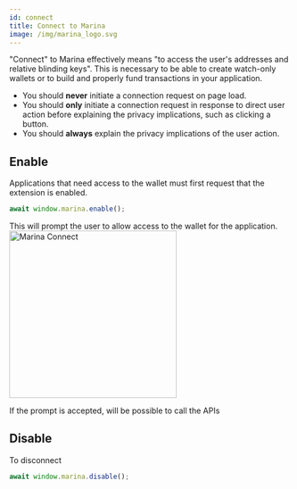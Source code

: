 ```yaml
---
id: connect
title: Connect to Marina
image: /img/marina_logo.svg
---
```


"Connect" to Marina effectively means "to access the user's addresses and relative blinding keys". This is necessary to be able to create watch-only wallets or to build and properly fund transactions in your application.

* You should **never** initiate a connection request on page load.
* You should **only** initiate a connection request in response to direct user action before explaining the privacy implications, such as clicking a button.
* You should **always** explain the privacy implications of the user action.


## Enable 

Applications that need access to the wallet must first request that the extension is enabled.
```js
await window.marina.enable();
```

This will prompt the user to allow access to the wallet for the application.
<img src="/img/marina_connect_screenshot.png" alt="Marina Connect" width="300"/>

If the prompt is accepted, will be possible to call the APIs

## Disable

To disconnect
```js
await window.marina.disable();
```